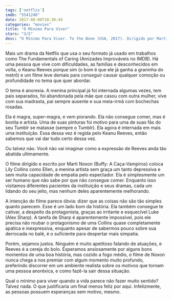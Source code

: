 ```yaml
---
tags: ['netflix']
imdb: "5541240"
date: 2017-08-06T18:30:44
categories: "movies"
title: "O Mínimo Para Viver"
stars: "3/5"
desc: "O Mínimo Para Viver. To the Bone (USA, 2017). Dirigido por Marti Noxon. Escrito por Marti Noxon. Com Rebekah Kennedy (Penny), Lily Collins (Ellen), Dana L. Wilson (Margo), Ziah Colon (Angel), Joanna Sanchez (Rosa), Liana Liberato (Kelly), Carrie Preston (Susan), Don O. Knowlton (Jack), Valerie Palincar (Mother)."
---
```

Mais um drama da Netflix que usa o seu formato já usado em trabalhos como The Fundamentals of Caring (Amizades Improváveis no IMDB). Há uma pessoa que vive com dificuldades, as famílias e desconhecidos em volta, o Keanu Reeves porque sim (o bom é que ele já ganha a graninha do metrô) e um filme leve demais para conseguir causar qualquer comoção ou profundidade no tema que quer abordar.

O tema é anorexia. A menina principal já foi internada algumas vezes, tem pais separados, foi abandonada pela mãe que casou com outra mulher, vive com sua madrasta, pai sempre ausente e sua meia-irmã com bochechas rosadas.

Ela é magra, super-magra, e vem piorando. Ela não consegue comer, mas é bonita e artista. Uma de suas pinturas foi motivo para uma de suas fãs do seu Tumblr se matasse (sempre o Tumblr). Ela agora é internada em mais uma instituição. Essa dessa vez é regida pelo Keanu Reeves, então sabemos que vai dar tudo certo dessa vez.

Ou talvez não. Você não vai imaginar como a expressão de Reeves anda tão abatida ultimamente.

O filme dirigido e escrito por Marti Noxon (Buffy: A Caça-Vampiros) coloca Lily Collins como Ellen, a menina artista sem graça um tanto depressiva e sem muita capacidade de empatia pelo espectador. Ela é simplesmente um ser humano que não sabe por que não consegue comer. Enquanto isso visitamos diferentes pacientes da instituição e seus dramas, cada um lidando do seu jeito, mas nenhum deles aparentemente melhorando.

A intenção do filme parece óbvia: dizer que as coisas não são tão simples quanto parecem. Esse é um lado bom da história. Ela também consegue te cativar, a despeito da protagonista, graças ao irritante e esquecível Luke (Alex Sharp). A tarefa de Sharp é aparentemente impossível, pois ele precisa não roubar o protagonismo de uma Collins quase completamente apática e inexpressiva, enquanto apesar de sabermos pouco sobre sua derrocada no balé, é o suficiente para despertar mais simpatia.

Porém, sejamos justos. Ninguém é muito apetitoso falando de atuações, e Reeves é a cereja do bolo. Esperamos ansiosamente por alguns bons momentos de uma boa história, mas cozido a fogo médio, o filme de Noxon nunca chega a nos premiar com algum momento muito profundo, preferindo discorrer em um ambiente realista sobre os motivos que tornam uma pessoa anoréxica, e como fazê-la sair dessa situação.

Qual o mínimo para viver quando a vida parece não fazer muito sentido? Talvez nada. O que justificaria um final menos feliz por aqui. Infelizmente, as pessoas possuem esperanças sem motivo, mesmo.
